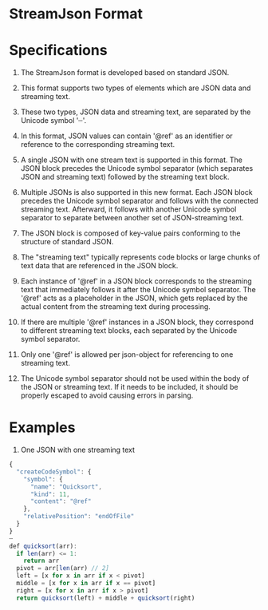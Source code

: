 # StreamJson Format 

# Specifications

1. The StreamJson format is developed based on standard JSON. 

2. This format supports two types of elements which are JSON data and streaming text. 

3. These two types, JSON data and streaming text, are separated by the Unicode symbol '┄'.

4. In this format, JSON values can contain '@ref' as an identifier or reference to the corresponding streaming text.

5. A single JSON with one stream text is supported in this format. The JSON block precedes the Unicode symbol separator (which separates JSON and streaming text) followed by the streaming text block.

6. Multiple JSONs is also supported in this new format. Each JSON block precedes the Unicode symbol separator and follows with the connected streaming text. Afterward, it follows with another Unicode symbol separator to separate between another set of JSON-streaming text.

7. The JSON block is composed of key-value pairs conforming to the structure of standard JSON. 

8. The "streaming text" typically represents code blocks or large chunks of text data that are referenced in the JSON block.

9. Each instance of '@ref' in a JSON block corresponds to the streaming text that immediately follows it after the Unicode symbol separator. The '@ref' acts as a placeholder in the JSON, which gets replaced by the actual content from the streaming text during processing.

10. If there are multiple '@ref' instances in a JSON block, they correspond to different streaming text blocks, each separated by the Unicode symbol separator.

11. Only one '@ref' is allowed per json-object for referencing to one streaming text.

12. The Unicode symbol separator should not be used within the body of the JSON or streaming text. If it needs to be included, it should be properly escaped to avoid causing errors in parsing.

# Examples

1. One JSON with one streaming text

```javascript
{
  "createCodeSymbol": {
    "symbol": {
      "name": "Quicksort",
      "kind": 11,
      "content": "@ref"
    },
    "relativePosition": "endOfFile"
  }
}
┄
def quicksort(arr):
  if len(arr) <= 1:
    return arr
  pivot = arr[len(arr) // 2]
  left = [x for x in arr if x < pivot]
  middle = [x for x in arr if x == pivot]
  right = [x for x in arr if x > pivot]
  return quicksort(left) + middle + quicksort(right)
```
